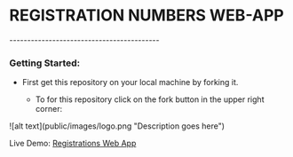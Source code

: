 <h1>REGISTRATION NUMBERS WEB-APP</h1>
------------------------------------------
<h3>Getting Started:</h3>
<ul>
	<li>First get this repository on your local machine by forking it.</li>
		<ul>
			<li>To for this repository click on the fork button in the upper right corner:</li>
		</ul>
</ul>
				![alt text](public/images/logo.png "Description goes here")


Live Demo: <a href="http://registrations-numbers-webapp.herokuapp.com/">Registrations Web App</a>
